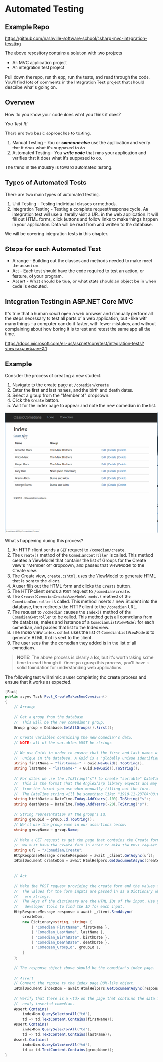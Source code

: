 # Automated Testing

## Example Repo

https://github.com/nashville-software-school/csharp-mvc-integration-tessting

The above repository contains a solution with two projects
* An MVC application project
* An integration test project

Pull down the repo, run th epp, run the tests, and read through the code. You'll find lots of comments in the Integration Test project that should describe what's going on.

## Overview

How do you know your code does what you think it does?

_You Test It!_

There are two basic approaches to testing.
1. Manual Testing - You or _**someone else**_ use the application and verify that it does what it's supposed to do.
1. Automated Testing - You _**write code**_ that runs your application and verifies that it does what it's supposed to do.

The trend in the industry is toward automated testing.

## Types of Automated Tests

There are two main types of automated testing.
1. Unit Testing - Testing individual classes or methods.
1. Integration Testing - Testing a complete request/response cycle. An integration test will use a literally visit a URL in the web application. It will fill out HTML forms, click buttons and follow links to make things happen in your application. Data will be read from and written to the database.

We will be covering integration tests in this chapter.

## Steps for each Automated Test

* Arrange - Building out the classes and methods needed to make meet the assertion.
* Act - Each test should have the code required to test an action, or feature, of your program.
* Assert - What should be true, or what state should an object be in when code is executed.


## Integration Testing in ASP<span></span>.NET Core MVC

It's true that a human _could_ open a web browser and manually perform all the steps necessary to test all parts of a web application, but - like with many things - a computer can do it faster, with fewer mistakes, and without complaining about how boring it is to test and retest the same app all the time.


https://docs.microsoft.com/en-us/aspnet/core/test/integration-tests?view=aspnetcore-2.1


## Example

Consider the process of creating a new student.

1. Navigate to the create page at `/comedian/create`
1. Enter the first and last names, and the birth and death dates.
1. Select a group from the "Member of" dropdown.
1. Click the `Create` button.
1. Wait for the index page to appear and note the new comedian in the list.

![Create Comedian](./images/CreateComedian.gif)

What's happening during this process?
1. An HTTP client sends a `GET` request to `/comedian/create`.
1. The `Create()` method of the `ComedianController` is called. This method creates a ViewModel that contains the list of Groups for the Create view's "Member of" dropdown, and passes that ViewModel to the Create view.
1. The Create view, `create.cshtml`, uses the ViewModel to generate HTML that is sent to the client.
1. A user fills out the HTML form and clicks the `Create` button.
1. The HTTP client sends a `POST` request to `/comedian/create`.
1. The `Create(ComedianCreateViewModel model)` method of the `ComedianController` is called. This method inserts a new Student into the database, then redirects the HTTP client to the `/comedian` URL.
1. The request to `/comedian` causes the `Index()` method of the `ComedianController` to be called. This method gets all comedians from the database, makes and instance of a `ComedianListViewModel` for each comedian, and passes that list to the Index view.
1. The Index view `index.cshtml` uses the list of `ComedianListViewModel`s to generate HTML that is sent to the client.
1. The user sees that the comedian they added is in the list of all comedians.

> **NOTE:** The above process is clearly a **lot**, but it's worth taking some time to read through it. Once you grasp this process, you'll have a solid foundation for understanding web applications.

The following test will mimic a user completing thc create process and ensure that it works as expected.

```cs
[Fact]
public async Task Post_CreateMakesNewComeidan()
{
    // Arrange

    // Get a group from the database
    //  This will be the new comedian's group.
    Group group = Database.GetAllGroups().First();

    // Create variables containing the new comedian's data.
    // NOTE: all of the variables MUST be strings

    // We use Guids in order to ensure that the first and last names will be
    //  unique in the database. A Guid is a "globally unique identifier".
    string firstName = "firstname-" + Guid.NewGuid().ToString();
    string lastName = "lastname-" + Guid.NewGuid().ToString();

    // For dates we use the .ToString("s") to create "sortable" DateTime strings.
    //  This is the format that the AngleSharp library expects and may be different
    //  from the format you use when manually filling out the form.
    //  The DateTime string will be something like: "1918-11-23T00:00:00"
    string birthDate = DateTime.Today.AddYears(-100).ToString("s");
    string deathDate = DateTime.Today.AddYears(-20).ToString("s");

    // String representation of the group's id.
    string groupId = group.Id.ToString();
    // We'll use the group name in our assertions below.
    string groupName = group.Name;

    // Make a GET request to get the page that contains the Create form.
    //  We must have the create form in order to make the POST request later.
    string url = "/Comedian/Create";
    HttpResponseMessage createResponse = await _client.GetAsync(url);
    IHtmlDocument createDom = await HtmlHelpers.GetDocumentAsync(createResponse);


    // Act

    // Make the POST request providing the create form and the values for the form inputs.
    //  The values for the form inputs are passed in as a Dictionary whose keys and values
    //   are strings.
    //  The keys of the dictionary are the HTML IDs of the input. Use your browser's 
    //   developer tools to find the ID for each input.
    HttpResponseMessage response = await _client.SendAsync(
        createDom,
        new Dictionary<string, string> {
            { "Comedian_FirstName", firstName },
            { "Comedian_LastName", lastName },
            { "Comedian_BirthDate", birthDate },
            { "Comedian_DeathDate", deathDate },
            { "Comedian_GroupId", groupId },
        }
    );

    // The response object above should be the comedian's index page.

    // Assert
    // Convert the repose to the index page DOM-like object.
    IHtmlDocument indexDom = await HtmlHelpers.GetDocumentAsync(response);

    // Verify that there is a <td> on the page that contains the data for the
    //  newly inserted comedian.
    Assert.Contains(
        indexDom.QuerySelectorAll("td"),
        td => td.TextContent.Contains(firstName));
    Assert.Contains(
        indexDom.QuerySelectorAll("td"),
        td => td.TextContent.Contains(lastName));
    Assert.Contains(
        indexDom.QuerySelectorAll("td"),
        td => td.TextContent.Contains(groupName));
}
```